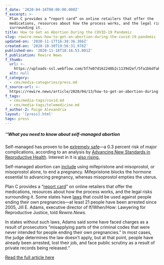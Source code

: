 ```yaml
---
f_date: '2020-04-16T00:00:00.000Z'
f_excerpt: >-
  Plan C provides a “report card” on online retailers that offer the
  medications, resources about how the process works, and the legal risks
  surrounding it.
title: How to Get an Abortion During the COVID-19 Pandemic
slug: rewire-news-how-to-get-an-abortion-during-the-covid-19-pandemic
updated-on: '2020-11-17T16:38:36.366Z'
created-on: '2020-10-30T19:56:31.978Z'
published-on: '2020-11-18T18:16:53.001Z'
f_publication: Rewire News
f_thumb:
  url: >-
    https://uploads-ssl.webflow.com/5f7e07d162248b2c1139d2ef/5fa1bbdfab40aa280ac81361_Rewire.News-%20How%20to%20Get%20an%20Abortion.jpg
  alt: null
f_category:
  - cms/media-categories/press.md
f_source-url: >-
  https://rewire.news/article/2020/04/13/how-to-get-an-abortion-during-the-covid-19-pandemic/
f_tags:
  - cms/media-tags/covid.md
  - cms/media-tags/telemedicine.md
f_author-2: Paige Alexandria
layout: '[press].html'
tags: press
---
```


##### ‘‘**What you need to know about self-managed abortion** 

Self-managed has proven to be [extremely safe](https://rewire.news/article/2020/01/23/medication-abortion-is-key-to-the-future-of-abortion-access/)—a 0.3 percent risk of major complications, according to an analysis by [Advancing New Standards in Reproductive Health](https://www.ansirh.com/sites/default/files/publications/files/upadhyay-jan15-incidence_of_emergency_department_visits.pdf). Interest in it is [also rising.](https://www.vox.com/the-highlight/2019/7/1/18638649/abortion-pill-internet-misoprostol-mifepristone)

Self-managed abortion can [include](https://abortionpillinfo.org/en/using-abortion-pills-for-safe-abortion-usa) using mifepristone and misoprostol, or misoprostol alone, to end a pregnancy. Mifepristone blocks the hormone essential to advancing pregnancy, whereas misoprostol empties the uterus.

Plan C provides a “[report card](https://plancpills.org/reportcard)” on online retailers that offer the medications, resources about how the process works, and the legal risks surrounding it. Some states have [laws](https://docs.wixstatic.com/ugd/aa251a_09c00144ac5b4bb997637bc3ac2c7259.pdf) that could be used against people ending their own pregnancies—at least 21 people have been arrested since 2005, Jill E. Adams, executive director of If/When/How: Lawyering for Reproductive Justice, told _Rewire.News_. 

In states without such laws, Adams said some have faced charges as a result of prosecutors “misapplying parts of the criminal codes that were never intended for people ending their own pregnancies.” In most cases, the judge determines the law doesn’t apply, but at that point, people have already been arrested, lost their job, and face public scrutiny as a result of private records being released.“

[Read the full article here](https://rewire.news/article/2020/04/13/how-to-get-an-abortion-during-the-covid-19-pandemic/)
